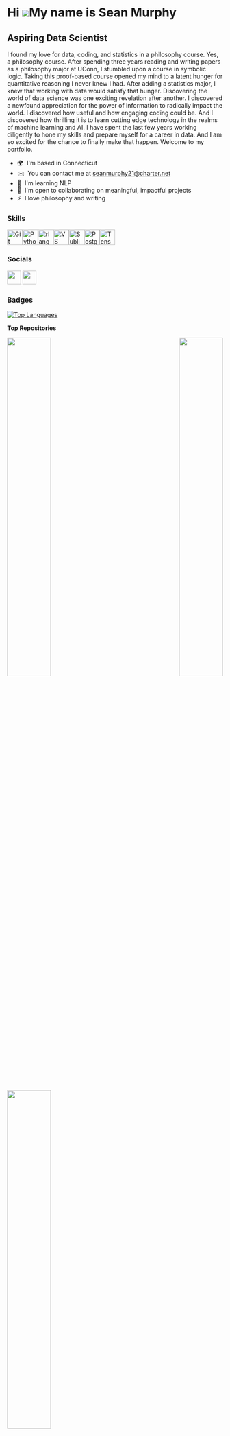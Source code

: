 Hi ![](https://user-images.githubusercontent.com/18350557/176309783-0785949b-9127-417c-8b55-ab5a4333674e.gif)My name is Sean Murphy
===================================================================================================================================

Aspiring Data Scientist
-----------------------

I found my love for data, coding, and statistics in a philosophy course. Yes, a philosophy course. After spending three years reading and writing papers as a philosophy major at UConn, I stumbled upon a course in symbolic logic. Taking this proof-based course opened my mind to a latent hunger for quantitative reasoning I never knew I had. After adding a statistics major, I knew that working with data would satisfy that hunger. Discovering the world of data science was one exciting revelation after another. I discovered a newfound appreciation for the power of information to radically impact the world. I discovered how useful and how engaging coding could be. And I discovered how thrilling it is to learn cutting edge technology in the realms of machine learning and AI. I have spent the last few years working diligently to hone my skills and prepare myself for a career in data. And I am so excited for the chance to finally make that happen. Welcome to my portfolio.

* 🌍  I'm based in Connecticut
* ✉️  You can contact me at [seanmurphy21@charter.net](mailto:seanmurphy21@charter.net)
* 🧠  I'm learning NLP
* 🤝  I'm open to collaborating on meaningful, impactful projects
* ⚡  I love philosophy and writing

### Skills


<p align="left">
<a href="https://git-scm.com/" target="_blank" rel="noreferrer"><img src="https://raw.githubusercontent.com/danielcranney/readme-generator/main/public/icons/skills/git-colored.svg" width="36" height="36" alt="Git" /></a><a href="https://www.python.org/" target="_blank" rel="noreferrer"><img src="https://raw.githubusercontent.com/danielcranney/readme-generator/main/public/icons/skills/python-colored.svg" width="36" height="36" alt="Python" /></a><a href="https://www.r-project.org/" target="_blank" rel="noreferrer"><img src="https://raw.githubusercontent.com/danielcranney/readme-generator/main/public/icons/skills/rlang-colored.svg" width="36" height="36" alt="rlang" /></a><a href="https://code.visualstudio.com/" target="_blank" rel="noreferrer"><img src="https://raw.githubusercontent.com/danielcranney/readme-generator/main/public/icons/skills/visualstudiocode.svg" width="36" height="36" alt="VS Code" /></a><a href="https://www.sublimetext.com/index2" target="_blank" rel="noreferrer"><img src="https://raw.githubusercontent.com/danielcranney/readme-generator/main/public/icons/skills/sublimetext.svg" width="36" height="36" alt="Sublime Text" /></a><a href="https://www.postgresql.org/" target="_blank" rel="noreferrer"><img src="https://raw.githubusercontent.com/danielcranney/readme-generator/main/public/icons/skills/postgresql-colored.svg" width="36" height="36" alt="PostgreSQL" /></a><a href="https://www.tensorflow.org/" target="_blank" rel="noreferrer"><img src="https://raw.githubusercontent.com/danielcranney/readme-generator/main/public/icons/skills/tensorflow-colored.svg" width="36" height="36" alt="TensorFlow" /></a>
</p>


### Socials

<p align="left"> <a href="https://www.github.com/seanmurphy21" target="_blank" rel="noreferrer"> <picture> <source media="(prefers-color-scheme: dark)" srcset="https://raw.githubusercontent.com/danielcranney/readme-generator/main/public/icons/socials/github-dark.svg" /> <source media="(prefers-color-scheme: light)" srcset="https://raw.githubusercontent.com/danielcranney/readme-generator/main/public/icons/socials/github.svg" /> <img src="https://raw.githubusercontent.com/danielcranney/readme-generator/main/public/icons/socials/github.svg" width="32" height="32" /> </picture> </a> <a href="https://www.linkedin.com/in/seanmurph21" target="_blank" rel="noreferrer"> <picture> <source media="(prefers-color-scheme: dark)" srcset="https://raw.githubusercontent.com/danielcranney/readme-generator/main/public/icons/socials/linkedin-dark.svg" /> <source media="(prefers-color-scheme: light)" srcset="https://raw.githubusercontent.com/danielcranney/readme-generator/main/public/icons/socials/linkedin.svg" /> <img src="https://raw.githubusercontent.com/danielcranney/readme-generator/main/public/icons/socials/linkedin.svg" width="32" height="32" /> </picture> </a></p>

### Badges

<a href="https://github.com/seanmurphy21" align="left"><img src="https://github-readme-stats.vercel.app/api/top-langs/?username=seanmurphy21&langs_count=10&title_color=ffffff&text_color=ffffff&icon_color=3382ed&bg_color=1e3a8a&hide_border=true&locale=en&custom_title=Top%20%Languages" alt="Top Languages" /></a>

<b>Top Repositories</b>

<div width="100%" align="center"><a href="https://github.com/seanmurphy21/NBA_Win_Percentages" align="left"><img align="left" width="45%" src="https://github-readme-stats.vercel.app/api/pin/?username=seanmurphy21&repo=NBA_Win_Percentages&title_color=ffffff&text_color=ffffff&icon_color=3382ed&bg_color=1e3a8a&hide_border=true&locale=en" /></a><a href="https://github.com/seanmurphy21/Insurance_Fraud" align="right"><img align="right" width="45%" src="https://github-readme-stats.vercel.app/api/pin/?username=seanmurphy21&repo=Insurance_Fraud&title_color=ffffff&text_color=ffffff&icon_color=3382ed&bg_color=1e3a8a&hide_border=true&locale=en" /></a></div><br /><br /><br /><br /><br /><br /><br />

<br /><br /><br /><br /><br />

<div width="100%" align="center"><a href="https://github.com/seanmurphy21/Vehicle_Price_Predictions" align="left"><img align="left" width="45%" src="https://github-readme-stats.vercel.app/api/pin/?username=seanmurphy21&repo=Vehicle_Price_Predictions&title_color=ffffff&text_color=ffffff&icon_color=3382ed&bg_color=1e3a8a&hide_border=true&locale=en" /></a></div>
